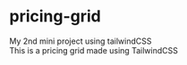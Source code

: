 # pricing-grid
My 2nd mini project using tailwindCSS<br>
This is a pricing grid made using TailwindCSS
